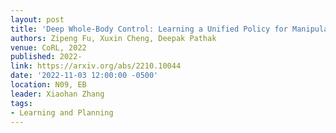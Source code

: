 ```yaml
---
layout: post
title: 'Deep Whole-Body Control: Learning a Unified Policy for Manipulation and Locomotion'
authors: Zipeng Fu, Xuxin Cheng, Deepak Pathak
venue: CoRL, 2022
published: 2022-
link: https://arxiv.org/abs/2210.10044
date: '2022-11-03 12:00:00 -0500'
location: N09, EB
leader: Xiaohan Zhang
tags:
- Learning and Planning
---
```

